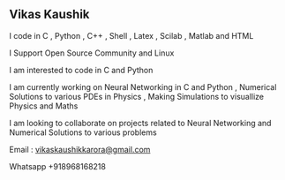 ## Vikas Kaushik 

I code in C , Python , C++ , Shell , Latex , Scilab , Matlab and HTML

I Support Open Source Community and Linux 

I am interested to code in C and Python 

I am currently working on Neural Networking in C and Python , Numerical Solutions to various PDEs in Physics , Making Simulations to visuallize Physics and Maths  

I am looking to collaborate on projects related to Neural Networking and Numerical Solutions to various problems 

Email : vikaskaushikkarora@gmail.com 

Whatsapp +918968168218 

<!---
vikaskaushikkarora/vikaskaushikkarora is a ✨ special ✨ repository because its `README.md` (this file) appears on your GitHub profile.
You can click the Preview link to take a look at your changes.
--->
